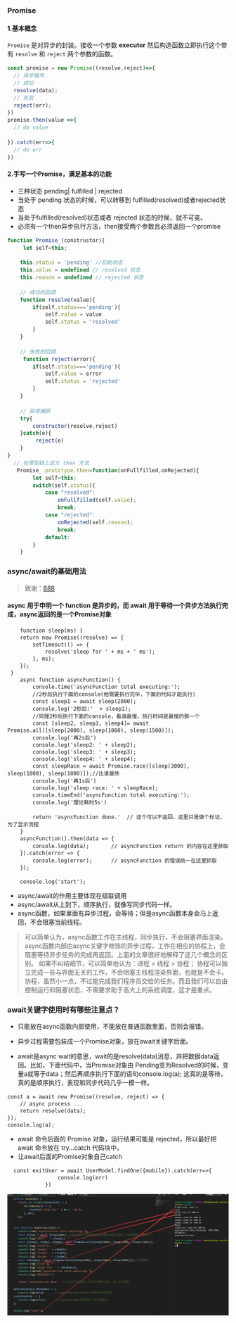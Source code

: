 ### Promise 

#### 1.基本概念

`Promise`  是对异步的封装。接收一个参数 **executor** 然后构造函数立即执行这个带有 `resolve` 和 `reject` 两个参数的函数。

```JavaScript
const promise = new Promise((resolve,reject)=>{
  // 异步操作
  // 成功 
  resolve(data);
  // 失败
  reject(err);
})
promise.then(value =>{
  // do value
  
}).catch(err=>{
  // do err
})
```
#### 2.手写一个Promise，满足基本的功能

+ 三种状态 pending| fulfilled | rejected
+ 当处于 pending 状态的时候，可以转移到 fulfilled(resolved)或者rejected状态
+ 当处于fulfilled(resolved)状态或者 rejected 状态的时候，就不可变。
+ 必须有一个then异步执行方法，then接受两个参数且必须返回一个promise
```javascript
function Promise_(construstor){
     let self=this; 

    this.status = 'pending' //初始状态
    this.value = undefined // resolved 状态
    this.reason = undefined // rejected 状态

    // 成功的回调
    function resolve(value){
        if(self.status==='pending'){
            self.value = value 
            self.status = 'resolved'
        }
    }

    // 失败的回调
     function reject(error){
        if(self.status==='pending'){
            self.value = error 
            self.status = 'rejected'
        }
    }

    // 异常捕获
    try{
        constructor(resolve,reject)
    }catch(e){
         reject(e)
    }
}
  // 在原型链上定义 then 方法
   Promise_.prototype.then=function(onFullfilled,onRejected){
        let self=this;
        switch(self.status){
            case "resolved":
                onFullfilled(self.value);
                break;
            case "rejected":
                onRejected(self.reason);
                break;
            default:       
        }
    }
```


### async/await的基础用法

> 致谢：[888](https://www.jianshu.com/p/ffa5cbe9ab29)

####  async 用于申明一个 function 是异步的，而 await 用于等待一个异步方法执行完成，async返回的是一个Promise对象

```
    function sleep(ms) {
    return new Promise((resolve) => {
        setTimeout(() => {
            resolve('sleep for ' + ms + ' ms');
        }, ms);
    });
 }
    async function asyncFunction() {
        console.time('asyncFunction total executing:');
        //2秒后执行下面的console(他需要执行完毕，下面的代码才能执行)
        const sleep1 = await sleep(2000); 
        console.log('2秒后:'  + sleep1);
        //同理2秒后执行下面的console，看谁最慢，执行时间是最慢的那一个
        const [sleep2, sleep3, sleep4]= await Promise.all([sleep(2000), sleep(1000), sleep(1500)]);
        console.log('再2s后')
        console.log('sleep2: ' + sleep2);
        console.log('sleep3: ' + sleep3);
        console.log('sleep4: ' + sleep4);
        const sleepRace = await Promise.race([sleep(3000), sleep(1000), sleep(1000)]);//比谁最快
        console.log('再1s后')
        console.log('sleep race: ' + sleepRace);
        console.timeEnd('asyncFunction total executing:');
        console.log('理论耗时5s')
        
        return 'asyncFunction done.'  // 这个可以不返回，这里只是做个标记，为了显示流程
    }
    asyncFunction().then(data => {
        console.log(data);       // asyncFunction return 的内容在这里获取
    }).catch(error => {
        console.log(error);      // asyncFunction 的错误统一在这里抓取
    });

    console.log('start');

```
+ async/await的作用主要体现在级联调用
+ async/await从上到下，顺序执行，就像写同步代码一样。
+ async函数，如果里面有异步过程，会等待；但是async函数本身会马上返回，不会阻塞当前线程。
> 可以简单认为，async函数工作在主线程，同步执行，不会阻塞界面渲染。
async函数内部由async关键字修饰的异步过程，工作在相应的协程上，会阻塞等待异步任务的完成再返回。上面的文章很好地解释了这几个概念的区别。
如果不纠结细节，可以简单地认为：进程 > 线程 > 协程；
协程可以独立完成一些与界面无关的工作，不会阻塞主线程渲染界面，也就是不会卡。
协程，虽然小一点，不过能完成我们程序员交给的任务。而且我们可以自由控制运行和阻塞状态，不需要求助于高大上的系统调度，这才是重点。
### await关键字使用时有哪些注意点？
+ 只能放在async函数内部使用，不能放在普通函数里面，否则会报错。
+ 异步过程需要包装成一个Promise对象，放在await关键字后面。

+ await是async wait的意思，wait的是resolve(data)消息，并把数据data返回。比如，下面代码中，当Promise对象由 Pending变为Resolved的时候，变量a就等于data；然后再顺序执行下面的语句console.log(a);
这真的是等待，真的是顺序执行，表现和同步代码几乎一模一样。
```
const a = await new Promise((resolve, reject) => {
    // async process ...
    return resolve(data);
});
console.log(a);
```

+ await 命令后面的 Promise 对象，运行结果可能是 rejected，所以最好把 await 命令放在 try...catch 代码块中。
+ 让await后面的Promise对象自己catch
```
  const exitUser = await UserModel.findOne({mobile}).catch(err=>{
                console.log(err)
            })
```


![async/awiat](./img/async_await.jpg)